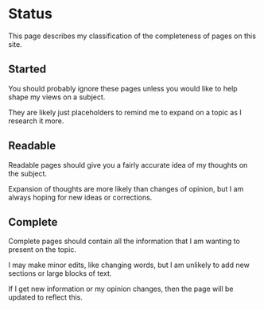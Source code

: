 # Status

This page describes my classification of the completeness of pages on
this site.


## Started

You should probably ignore these pages unless you would like to help
shape my views on a subject.

They are likely just placeholders to remind me to expand on a topic as
I research it more.


## Readable

Readable pages should give you a fairly accurate idea of my thoughts on
the subject.

Expansion of thoughts are more likely than changes of opinion, but I am
always hoping for new ideas or corrections.


## Complete

Complete pages should contain all the information that I am wanting to
present on the topic.

I may make minor edits, like changing words, but I am unlikely to add
new sections or large blocks of text.

If I get new information or my opinion changes, then the page will be
updated to reflect this.